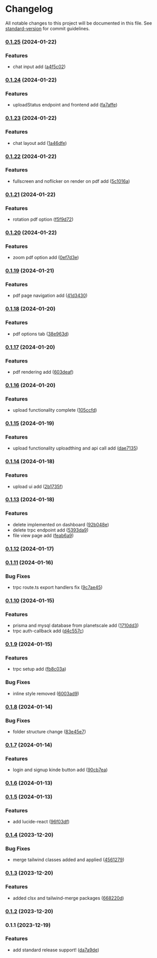 # Changelog

All notable changes to this project will be documented in this file. See [standard-version](https://github.com/conventional-changelog/standard-version) for commit guidelines.

### [0.1.25](https://github.com/Laryd/pdf_singer/compare/v0.1.24...v0.1.25) (2024-01-22)


### Features

* chat input add ([a4f5c02](https://github.com/Laryd/pdf_singer/commit/a4f5c0231b6927792d0a5106b32c10faf683875e))

### [0.1.24](https://github.com/Laryd/pdf_singer/compare/v0.1.23...v0.1.24) (2024-01-22)


### Features

* uploadStatus endpoint and frontend add ([fa7affe](https://github.com/Laryd/pdf_singer/commit/fa7affe38a44d82c250a0b824d12b0d7c2c34345))

### [0.1.23](https://github.com/Laryd/pdf_singer/compare/v0.1.22...v0.1.23) (2024-01-22)


### Features

* chat layout add ([1a46dfe](https://github.com/Laryd/pdf_singer/commit/1a46dfe6f3be39e7c9ff15af90dc989d0eba15bb))

### [0.1.22](https://github.com/Laryd/pdf_singer/compare/v0.1.21...v0.1.22) (2024-01-22)


### Features

* fullscreen and noflicker on render on pdf add ([5c1016a](https://github.com/Laryd/pdf_singer/commit/5c1016a08d6dcaf1c2b72f0c0462efc91554f7a1))

### [0.1.21](https://github.com/Laryd/pdf_singer/compare/v0.1.20...v0.1.21) (2024-01-22)


### Features

* rotation pdf option ([f5f9d72](https://github.com/Laryd/pdf_singer/commit/f5f9d728a1bcfbf85d95cdd7e2cfee0cb91f353e))

### [0.1.20](https://github.com/Laryd/pdf_singer/compare/v0.1.19...v0.1.20) (2024-01-22)


### Features

* zoom pdf option add ([0ef7d3e](https://github.com/Laryd/pdf_singer/commit/0ef7d3e08ab979844d8b0dcdd7ba67d227c254ba))

### [0.1.19](https://github.com/Laryd/pdf_singer/compare/v0.1.18...v0.1.19) (2024-01-21)


### Features

* pdf page navigation add ([41d3430](https://github.com/Laryd/pdf_singer/commit/41d34303df02113ac1aaaeeb4227225517e9cc7d))

### [0.1.18](https://github.com/Laryd/pdf_singer/compare/v0.1.17...v0.1.18) (2024-01-20)


### Features

* pdf options tab ([38e963d](https://github.com/Laryd/pdf_singer/commit/38e963d5582913667b75e7e336046bf7f2b304dc))

### [0.1.17](https://github.com/Laryd/pdf_singer/compare/v0.1.16...v0.1.17) (2024-01-20)


### Features

* pdf rendering add ([603deaf](https://github.com/Laryd/pdf_singer/commit/603deaf34f8d3483c7ac96667390b88285b7ff3f))

### [0.1.16](https://github.com/Laryd/pdf_singer/compare/v0.1.15...v0.1.16) (2024-01-20)


### Features

* upload functionality complete ([105ccfd](https://github.com/Laryd/pdf_singer/commit/105ccfde7ef635686a7e631a6bada6be889e9c84))

### [0.1.15](https://github.com/Laryd/pdf_singer/compare/v0.1.14...v0.1.15) (2024-01-19)


### Features

* upload functionality uploadthing and api call add ([dae7135](https://github.com/Laryd/pdf_singer/commit/dae7135afd13c3a0f296509e0bdc41fe93575844))

### [0.1.14](https://github.com/Laryd/pdf_singer/compare/v0.1.13...v0.1.14) (2024-01-18)


### Features

* upload ui add ([2b1735f](https://github.com/Laryd/pdf_singer/commit/2b1735f9512491374249d635468531f43632db27))

### [0.1.13](https://github.com/Laryd/pdf_singer/compare/v0.1.12...v0.1.13) (2024-01-18)


### Features

* delete implemented on dashboard ([92b048e](https://github.com/Laryd/pdf_singer/commit/92b048e3f58dcfbca2be93bd3e1d12f5237966ea))
* delete trpc endpoint add ([5393da9](https://github.com/Laryd/pdf_singer/commit/5393da9f2018e423bde7a1c9da2e214146c228fb))
* file view page add ([feab6a9](https://github.com/Laryd/pdf_singer/commit/feab6a978fe9846a826dd915603fda3afcfe120c))

### [0.1.12](https://github.com/Laryd/pdf_singer/compare/v0.1.11...v0.1.12) (2024-01-17)

### [0.1.11](https://github.com/Laryd/pdf_singer/compare/v0.1.10...v0.1.11) (2024-01-16)


### Bug Fixes

* trpc route.ts export handlers fix ([9c7ae45](https://github.com/Laryd/pdf_singer/commit/9c7ae45c175e05bbb3d0c76c33eb36a7702341a5))

### [0.1.10](https://github.com/Laryd/pdf_singer/compare/v0.1.9...v0.1.10) (2024-01-15)


### Features

* prisma and mysql database from planetscale add ([1710dd3](https://github.com/Laryd/pdf_singer/commit/1710dd367ea2a91c191865ce798d5fcce2379064))
* trpc auth-callback add ([d4c557c](https://github.com/Laryd/pdf_singer/commit/d4c557c17f0bd1c3847e7a709cbd285af4c65e43))

### [0.1.9](https://github.com/Laryd/pdf_singer/compare/v0.1.8...v0.1.9) (2024-01-15)


### Features

* trpc setup add ([fb8c03a](https://github.com/Laryd/pdf_singer/commit/fb8c03ae239b72b2be4320925d23d973870a13dd))


### Bug Fixes

* inline style removed ([6003ad9](https://github.com/Laryd/pdf_singer/commit/6003ad920a4f3e7d145fa89e67aa60772eec5d64))

### [0.1.8](https://github.com/Laryd/pdf_singer/compare/v0.1.7...v0.1.8) (2024-01-14)


### Bug Fixes

* folder structure change ([83e45e7](https://github.com/Laryd/pdf_singer/commit/83e45e7bd148c8a787b96012cd2cfc0e7d8d8cc3))

### [0.1.7](https://github.com/Laryd/pdf_singer/compare/v0.1.6...v0.1.7) (2024-01-14)


### Features

* login and signup kinde button add ([90cb7ea](https://github.com/Laryd/pdf_singer/commit/90cb7eac917bd53582255158dc9bf0252849ceb9))

### [0.1.6](https://github.com/Laryd/pdf_singer/compare/v0.1.5...v0.1.6) (2024-01-13)

### [0.1.5](https://github.com/Laryd/pdf_singer/compare/v0.1.4...v0.1.5) (2024-01-13)


### Features

* add lucide-react ([96f03df](https://github.com/Laryd/pdf_singer/commit/96f03df41afa3418be38d192e38ae7219ea06ff3))

### [0.1.4](https://github.com/Laryd/pdf_singer/compare/v0.1.3...v0.1.4) (2023-12-20)


### Bug Fixes

* merge tailwind classes added and applied ([4561279](https://github.com/Laryd/pdf_singer/commit/4561279177a0d7548d3e1d130c617ef0e8e11272))

### [0.1.3](https://github.com/Laryd/pdf_singer/compare/v0.1.2...v0.1.3) (2023-12-20)


### Features

* added clsx and tailwind-merge packages ([668220d](https://github.com/Laryd/pdf_singer/commit/668220dce42b3de7a8b2242e6c132c1f1a09c052))

### [0.1.2](https://github.com/Laryd/pdf_singer/compare/v0.1.1...v0.1.2) (2023-12-20)

### 0.1.1 (2023-12-19)


### Features

* add standard release support! ([da7a9de](https://github.com/Laryd/pdf_singer/commit/da7a9de58a7346dd15158a769c10ce38b3912ac5))
